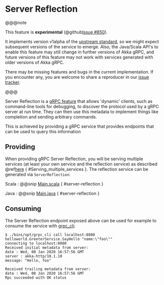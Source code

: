 # Server Reflection

@@@note

This feature is **experimental** (@github[Issue #850](#850)).

It implements version v1alpha of the [upstream standard](https://github.com/grpc/grpc/blob/master/src/proto/grpc/reflection/v1alpha/reflection.proto),
so we might expect subsequent versions of the service to emerge. Also,
the Java/Scala API's to enable this feature may still change in further
versions of Akka gRPC, and future versions of this feature may not work with
services generated with older versions of Akka gRPC.

There may be missing features and bugs in the current implementation. If you
encounter any, you are welcome to share a reproducer in our
[issue tracker](https://github.com/akka/akka-grpc/issues).

@@@

Server Reflection is a [gRPC feature](https://github.com/grpc/grpc/blob/master/doc/server-reflection.md)
that allows 'dynamic' clients, such as command-line tools for debugging, to
discover the protocol used by a gRPC server at run time. They can then use
this metadata to implement things like completion and sending arbitrary
commands.

This is achieved by providing a gRPC service that provides endpoints that
can be used to query this information

## Providing

When providing gRPC Server Reflection, you will be serving multiple services
(at least your own service and the reflection service) as described
@ref[here](walkthrough.md) { #Serving_multiple_services }. The reflection service
can be generated via `ServerReflection`:

Scala
:  @@snip [Main.scala](/sbt-plugin/src/sbt-test/gen-scala-server/04-server-reflection/src/main/scala/example/myapp/helloworld/Main.scala) { #server-reflection }

Java
:  @@snip [Main.java](/sbt-plugin/src/sbt-test/gen-java/02-server-reflection/src/main/java/example/myapp/helloworld/Main.java) { #server-reflection }

## Consuming

The Server Reflection endpoint exposed above can be used for example to consume
the service with [grpc_cli](https://github.com/grpc/grpc/blob/master/doc/command_line_tool.md):

```
$ ./bins/opt/grpc_cli call localhost:8080 helloworld.GreeterService.SayHello "name:\"foo\""
connecting to localhost:8080
Received initial metadata from server:
date : Wed, 08 Jan 2020 16:57:56 GMT
server : akka-http/10.1.10
message: "Hello, foo"

Received trailing metadata from server:
date : Wed, 08 Jan 2020 16:57:56 GMT
Rpc succeeded with OK status
```
